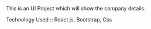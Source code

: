 This is an UI Project which will show the company details.

Technology Used ::
  React js, Bootstrap, Css
